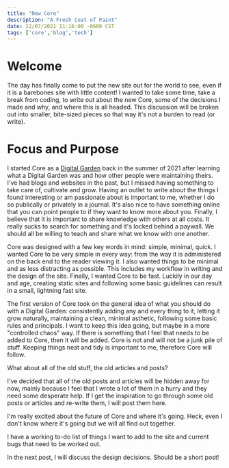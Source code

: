 ```yaml
---
title: "New Core"
description: "A Fresh Coat of Paint"
date: 12/07/2021 11:16:00 -0600 CST
tags: ['core','blog','tech']
---
```


# Welcome

The day has finally come to put the new site out for the world to see, even if it is a barebones site with little content!  I wanted to take some time, take a break from coding, to write out about the new Core, some of the decisions I made and why, and where this is all headed.  This discussion will be broken out into smaller, bite-sized pieces so that way it's not a burden to read (or write).  

# Focus and Purpose

I started Core as a [Digital Garden](https://joelhooks.com/digital-garden) back in the summer of 2021 after learning what a Digital Garden was and how other people were maintaining theirs.  I've had blogs and websites in the past, but I missed having something to take care of, cultivate and grow.  Having an outlet to write about the things I found interesting or am passionate about is important to me, whether I do so publically or privately in a journal.  It's also nice to have something online that you can point people to if they want to know more about you.  Finally, I believe that it is important to share knowledge with others at all costs.  It really sucks to search for something and it's locked behind a paywall.  We should all be willing to teach and share what we know with one another.

Core was designed with a few key words in mind:  simple, minimal, quick.  I wanted Core to be very simple in every way:  from the way it is administered on the back end to the reader viewing it.  I also wanted things to be minimal and as less distracting as possible.  This includes my workflow in writing and the design of the site.  Finally, I wanted Core to be fast.  Luckily in our day and age, creating static sites and following some basic guidelines can result in a small, lightning fast site.

The first version of Core took on the general idea of what you should do with a Digital Garden:  consistently adding any and every thing to it, letting it grow naturally, maintaining a clean, minimal asthetic, following some basic rules and principals.  I want to keep this idea going, but maybe in a more "controlled chaos" way.  If there is something that I feel that needs to be added to Core, then it will be added.  Core is not and will not be a junk pile of stuff.  Keeping things neat and tidy is important to me, therefore Core will follow.

What about all of the old stuff, the old articles and posts?

I've decided that all of the old posts and articles will be hidden away for now, mainly because I feel that I wrote a lot of them in a hurry and they need some desperate help.  If I get the inspiration to go through some old posts or articles and re-write them, I will post them here.  

I'm really excited about the future of Core and where it's going.  Heck, even I don't know where it's going but we will all find out together.

I have a working to-do list of things I want to add to the site and current bugs that need to be worked out.

In the next post, I will discuss the design decisions.  Should be a short post!



